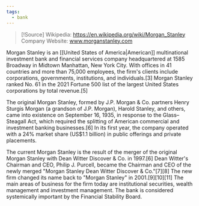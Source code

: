 ```yaml
---
tags:
  - bank
---
```

> [!Source]
> Wikipedia: https://en.wikipedia.org/wiki/Morgan_Stanley
> Company Website: www.morganstanley.com

Morgan Stanley is an [[United States of America|American]] multinational investment bank and financial services company headquartered at 1585 Broadway in Midtown Manhattan, New York City. With offices in 41 countries and more than 75,000 employees, the firm's clients include corporations, governments, institutions, and individuals.[3] Morgan Stanley ranked No. 61 in the 2021 Fortune 500 list of the largest United States corporations by total revenue.[5]

The original Morgan Stanley, formed by J.P. Morgan & Co. partners Henry Sturgis Morgan (a grandson of J.P. Morgan), Harold Stanley, and others, came into existence on September 16, 1935, in response to the Glass–Steagall Act, which required the splitting of American commercial and investment banking businesses.[6] In its first year, the company operated with a 24% market share (US$1.1 billion) in public offerings and private placements.

The current Morgan Stanley is the result of the merger of the original Morgan Stanley with Dean Witter Discover & Co. in 1997.[6] Dean Witter's Chairman and CEO, Philip J. Purcell, became the Chairman and CEO of the newly merged "Morgan Stanley Dean Witter Discover & Co."[7][8] The new firm changed its name back to "Morgan Stanley" in 2001.[9][10][11] The main areas of business for the firm today are institutional securities, wealth management and investment management. The bank is considered systemically important by the Financial Stability Board. 